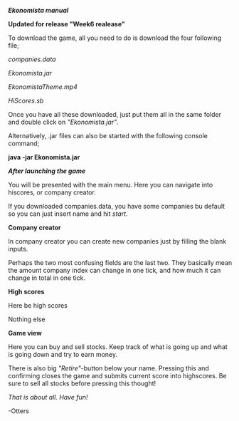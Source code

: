 ***Ekonomista manual***

**Updated for release "Week6 realease"**

To download the game, all you need to do is download the four following file;

*companies.data*

*Ekonomista.jar*

*EkonomistaTheme.mp4*

*HiScores.sb*

Once you have all these downloaded, just put them all in the same folder and double click on *"Ekonomista.jar"*.

Alternatively, .jar files can also be started with the following console command;

**java -jar Ekonomista.jar**

***After launching the game***

You will be presented with the main menu. Here you can navigate into hiscores, or company creator.

If you downloaded companies.data, you have some companies bu default so you can just insert name and hit *start*.

**Company creator**

In company creator you can create new companies just by filling the blank inputs.

Perhaps the two most confusing fields are the last two. They basically mean the amount company index can change in one tick, and how much it can change in total in one tick.

**High scores**

Here be high scores

Nothing else

**Game view**

Here you can buy and sell stocks. Keep track of what is going up and what is going down and try to earn money.

There is also big *"Retire"*-button below your name. Pressing this and confirming closes the game and submits current score into highscores. Be sure to sell all stocks before pressing this thought!



*That is about all. Have fun!*

-Otters
